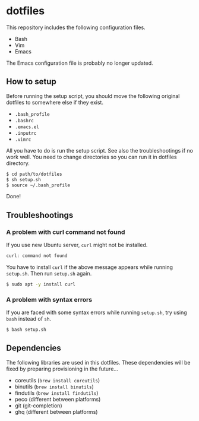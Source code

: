 # dotfiles
This repository includes the following configuration files.

* Bash
* Vim
* Emacs

The Emacs configuration file is probably no longer updated.

## How to setup
Before running the setup script, you should move the following original dotfiles to somewhere else if they exist.

* `.bash_profile`
* `.bashrc`
* `.emacs.el`
* `.inputrc`
* `.vimrc`

All you have to do is run the setup script. See also the troubleshootings if no work well. You need to change directories so you can run it in dotfiles directory.

```bash
$ cd path/to/dotfiles
$ sh setup.sh
$ source ~/.bash_profile
```

Done!

## Troubleshootings
### A problem with curl command not found
If you use new Ubuntu server, `curl` might not be installed.

```bash
curl: command not found
```

You have to install `curl` if the above message appears while running `setup.sh`. Then run `setup.sh` again.

```bash
$ sudo apt -y install curl
```

### A problem with syntax errors
If you are faced with some syntax errors while running `setup.sh`, try using `bash` instead of `sh`.

```bash
$ bash setup.sh
```

## Dependencies
The following libraries are used in this dotfiles. These dependencies will be fixed by preparing provisioning in the future...

* coreutils (`brew install coreutils`)
* binutils (`brew install binutils`)
* findutils (`brew install findutils`)
* peco (different between platforms)
* git (git-completion)
* ghq (different between platforms)
